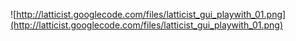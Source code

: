 ![http://latticist.googlecode.com/files/latticist_gui_playwith_01.png](http://latticist.googlecode.com/files/latticist_gui_playwith_01.png)